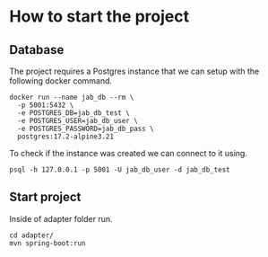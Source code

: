 # How to start the project

## Database

The project requires a Postgres instance that we can setup with the following
docker command.

```shell
docker run --name jab_db --rm \
  -p 5001:5432 \
  -e POSTGRES_DB=jab_db_test \
  -e POSTGRES_USER=jab_db_user \
  -e POSTGRES_PASSWORD=jab_db_pass \
  postgres:17.2-alpine3.21
```

To check if the instance was created we can connect to it using.

```shell
psql -h 127.0.0.1 -p 5001 -U jab_db_user -d jab_db_test
```

## Start project

Inside of adapter folder run.

```shell
cd adapter/
mvn spring-boot:run
```
